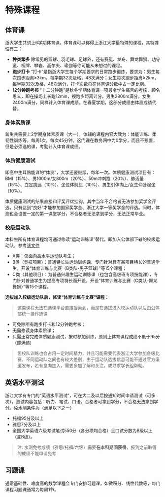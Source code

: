 # 特殊课程

## 体育课

浙大学生共须上6学期体育课。体育课可以称得上浙江大学最特殊的课程，其特殊性有三：

- **种类繁多**
除常见的篮球、羽毛球、足球外，还有赛艇、龙舟、舞龙舞狮、功守道、桥牌、攀岩、高尔夫、瑜伽等你可能从未想过的课程。
- **跑步打卡**
“打卡”是指浙大学生每个学期要求的日常跑步锻炼，要求为：男生每次跑步距离≥3km，每学期32次及格，48次满分；女生每次跑步距离≥2km，每学期32次及格，48次满分，打卡次数将在体育课分数中占一定比例。
- **12分钟跑考核**
“十二分钟跑”是秋冬学期体育课一项最令学生痛苦的考核，顾名思义，即在操场上长跑12min，视跑步距离计分，男生2800m满分，女生2400m满分，同样计入体育课成绩。在春夏学期，这部分成绩由体测成绩代替。

### 身体素质课

新生共需要上2学期身体素质课（大一），体辅的课程内容大致为：体能训练、柔韧性训练等，每周1次，每次45分钟。这门课在教务网中为0学分，而且不预置，但是必须选的课，考勤计入体育课成绩。

### 体质健康测试

即高中生耳熟能详的“体测”，大学还要继续，每年一次。体质健康测试项目有：BMI（15%）、男1000m/女800m（20%）、50m冲刺跑（20%）、肺活量（15%）、立定跳远（10%）、坐位体前屈（10%）、男生引体向上/女生仰卧起坐（10%）。

体质健康测试的结果直接和评奖评优挂钩，其中当年不合格者无法参加奖学金评选，只有达到“良好”才能参加国家奖学金、浙江大学一等奖学金的评选。同时，体测也会设置一定的第一课堂学分，不合格者无法拿到学分，无法正常毕业。

### 校级运动队

本科生所有体育课程均可通过修读“运动训练课”替代，即加入公体部下辖的校级运动队，参考[该文件](http://www.tyys.zju.edu.cn/redir.php?catalog_id=172628&object_id=163494)

- A类：仅面向高水平运动队考生；
- B类（竞技项目）：普通特长生运动训练课，专门针对具有某项目特长的普通学生，开设“体育训练与比赛（B类队-男子篮球）”等15个课程；
- C类（其他项目）：为普通兴趣生运动训练课（也包含高级班专项技能课），专门针对普通学生为提高专项特长而开设，开设“体育训练与比赛（C类队-舞龙舞狮）”等15个课程。

**选拔加入校级运动队后，修读“体育训练与比赛”课程：**
> 这类课程无法在选课平台直接搜索到，而是在选拔进入校运动队以后由公体部统一操作选课
- 可免除所有跑步打卡和12分钟跑考核；
- 无需修读身体素质课；
- 只需正常完成体质健康测试，按时参加训练，原则上体育课程成绩不低于95分（即满绩）

> 但校队训练也会占用一定时间精力，并且可能需要代表浙江大学参加各级比赛，不同运动队之间也有较大差别，由于运动队选拔信息可能不通过官方渠道发布，若有意向加入，需要多加了解和关注，或寻求学长组帮助。

## 英语水平测试

浙江大学有专门的“英语水平测试”，可在大二及以后按通知时间申请测试（可多次），测试内容包括：听力、笔试、口语。合格者可拿到学分，不合格无法拿到学分。免水测条件为（满足以下之一）

- 托福95分及以上
- 雅思7分及以上
- 全国大学英语六级考试笔试550分（各分项均合格）且口试分数为B级以上（含B级）。

> 注: 水测免考成绩（雅思/托福/六级）需要**在本科期间获得**，报到之前取得的成绩不能申请免考
 
## 习题课

通常基础性、难度高的数学课程会专门安排习题课，如微积分、线性代数等，每门课程习题课通常为每周1节。
